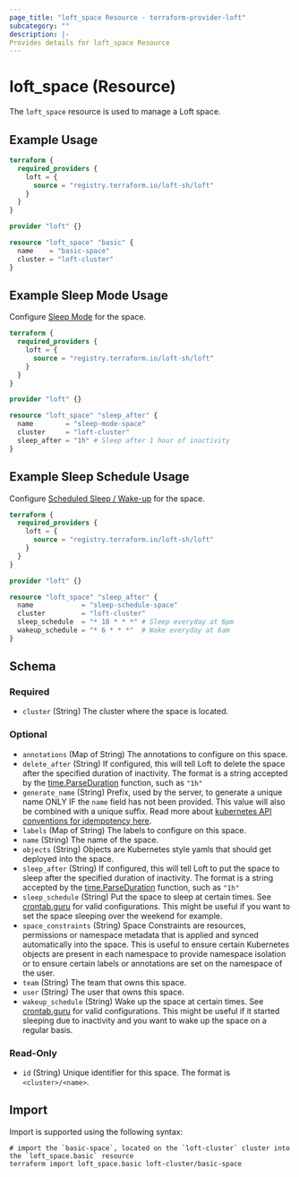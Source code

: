 ```yaml
---
page_title: "loft_space Resource - terraform-provider-loft"
subcategory: ""
description: |-
Provides details for loft_space Resource
---
```

# loft_space (Resource)
The `loft_space` resource is used to manage a Loft space.

## Example Usage
```terraform
terraform {
  required_providers {
    loft = {
      source = "registry.terraform.io/loft-sh/loft"
    }
  }
}

provider "loft" {}

resource "loft_space" "basic" {
  name    = "basic-space"
  cluster = "loft-cluster"
}
```

## Example Sleep Mode Usage

Configure [Sleep Mode](https://loft.sh/docs/spaces/sleep-mode) for the space.

```terraform
terraform {
  required_providers {
    loft = {
      source = "registry.terraform.io/loft-sh/loft"
    }
  }
}

provider "loft" {}

resource "loft_space" "sleep_after" {
  name        = "sleep-mode-space"
  cluster     = "loft-cluster"
  sleep_after = "1h" # Sleep after 1 hour of inactivity
}
```

## Example Sleep Schedule Usage

Configure [Scheduled Sleep / Wake-up](https://loft.sh/docs/spaces/sleep-mode?#scheduled-sleep--wake-up) for the space.

```terraform
terraform {
  required_providers {
    loft = {
      source = "registry.terraform.io/loft-sh/loft"
    }
  }
}

provider "loft" {}

resource "loft_space" "sleep_after" {
  name            = "sleep-schedule-space"
  cluster         = "loft-cluster"
  sleep_schedule  = "* 18 * * *" # Sleep everyday at 6pm
  wakeup_schedule = "* 6 * * *"  # Wake everyday at 6am
}
```

<!-- schema generated by tfplugindocs -->
## Schema

### Required

- `cluster` (String) The cluster where the space is located.

### Optional

- `annotations` (Map of String) The annotations to configure on this space.
- `delete_after` (String) If configured, this will tell Loft to delete the space after the specified duration of inactivity. The format is a string accepted by the [time.ParseDuration](https://pkg.go.dev/time#ParseDuration) function, such as `"1h"`
- `generate_name` (String) Prefix, used by the server, to generate a unique name ONLY IF the `name` field has not been provided. This value will also be combined with a unique suffix. Read more about [kubernetes API conventions for idempotency here](https://github.com/kubernetes/community/blob/master/contributors/devel/sig-architecture/api-conventions.md#idempotency).
- `labels` (Map of String) The labels to configure on this space.
- `name` (String) The name of the space.
- `objects` (String) Objects are Kubernetes style yamls that should get deployed into the space.
- `sleep_after` (String) If configured, this will tell Loft to put the space to sleep after the specified duration of inactivity. The format is a string accepted by the [time.ParseDuration](https://pkg.go.dev/time#ParseDuration) function, such as `"1h"`
- `sleep_schedule` (String) Put the space to sleep at certain times. See [crontab.guru](https://crontab.guru/) for valid configurations. This might be useful if you want to set the space sleeping over the weekend for example.
- `space_constraints` (String) Space Constraints are resources, permissions or namespace metadata that is applied and synced automatically into the space. This is useful to ensure certain Kubernetes objects are present in each namespace to provide namespace isolation or to ensure certain labels or annotations are set on the namespace of the user.
- `team` (String) The team that owns this space.
- `user` (String) The user that owns this space.
- `wakeup_schedule` (String) Wake up the space at certain times. See [crontab.guru](https://crontab.guru/) for valid configurations. This might be useful if it started sleeping due to inactivity and you want to wake up the space on a regular basis.

### Read-Only

- `id` (String) Unique identifier for this space. The format is `<cluster>/<name>`.

## Import
Import is supported using the following syntax:
```shell
# import the `basic-space`, located on the `loft-cluster` cluster into the `loft_space.basic` resource
terraform import loft_space.basic loft-cluster/basic-space
```